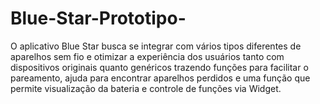 # Blue-Star-Prototipo-
O aplicativo Blue Star busca se integrar com vários tipos diferentes de aparelhos sem fio e otimizar a experiência dos usuários tanto com dispositivos originais quanto genéricos trazendo funções para facilitar o pareamento, ajuda para encontrar aparelhos perdidos e uma função que permite visualização da bateria e controle de funções via Widget.
